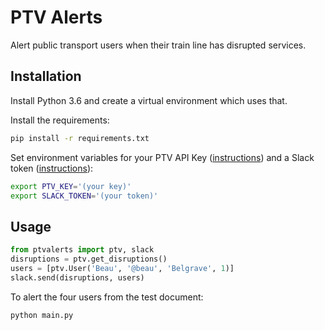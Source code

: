# PTV Alerts

Alert public transport users when their train line has disrupted services.

## Installation

Install Python 3.6 and create a virtual environment which uses that.

Install the requirements:
```sh
pip install -r requirements.txt
```

Set environment variables for your PTV API Key
([instructions](https://static.ptv.vic.gov.au/PTV/PTV%20docs/API/1475462320/PTV-Timetable-API-key-and-signature-document.RTF))
and a Slack token
([instructions](https://api.slack.com/custom-integrations/legacy-tokens)):

```sh
export PTV_KEY='(your key)'
export SLACK_TOKEN='(your token)'
```

## Usage

```python
from ptvalerts import ptv, slack
disruptions = ptv.get_disruptions()
users = [ptv.User('Beau', '@beau', 'Belgrave', 1)]
slack.send(disruptions, users)
```

To alert the four users from the test document:
```sh
python main.py
```
